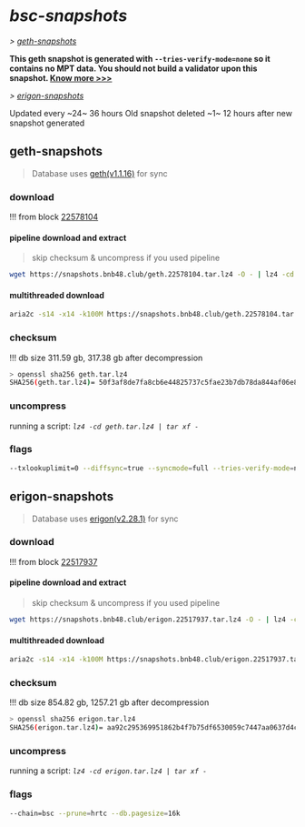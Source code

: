 # *bsc-snapshots*


*\> [geth-snapshots](#geth-snapshots)*

**This geth snapshot is generated with `--tries-verify-mode=none` so it contains no MPT data. You should not build a validator upon this snapshot. [Know more >>>](https://github.com/bnb-chain/bsc/pull/926)**

*\> [erigon-snapshots](#erigon-snapshots)*

Updated every ~24~ 36 hours
Old snapshot deleted ~1~ 12 hours after new snapshot generated

## geth-snapshots


> Database uses [geth(v1.1.16)](https://github.com/bnb-chain/bsc/releases/tag/v1.1.16) for sync


### download

<!-- begin_geth -->

!!! from block [22578104](https://bscscan.com/block/22578104)

#### pipeline download and extract
> skip checksum & uncompress if you used pipeline
```bash
wget https://snapshots.bnb48.club/geth.22578104.tar.lz4 -O - | lz4 -cd | tar xf -
```

#### multithreaded download

```bash
aria2c -s14 -x14 -k100M https://snapshots.bnb48.club/geth.22578104.tar.lz4 -o geth.tar.lz4
```


### checksum

!!! db size 311.59 gb, 317.38 gb after decompression
```bash
> openssl sha256 geth.tar.lz4
SHA256(geth.tar.lz4)= 50f3af8de7fa8cb6e44825737c5fae23b7db78da844af06e89df63c812172b22
```

<!-- end_geth -->

### uncompress


running a script: _`lz4 -cd geth.tar.lz4 | tar xf -`_


### flags


```bash
--txlookuplimit=0 --diffsync=true --syncmode=full --tries-verify-mode=none --pruneancient=true --diffblock=5000
```


## erigon-snapshots


> Database uses [erigon(v2.28.1)](https://github.com/ledgerwatch/erigon/releases/tag/v2.28.1) for sync


### download

<!-- begin_erigon -->

!!! from block [22517937](https://bscscan.com/block/22517937)

#### pipeline download and extract
> skip checksum & uncompress if you used pipeline
```bash
wget https://snapshots.bnb48.club/erigon.22517937.tar.lz4 -O - | lz4 -cd | tar xf -
```

#### multithreaded download

```bash
aria2c -s14 -x14 -k100M https://snapshots.bnb48.club/erigon.22517937.tar.lz4 -o erigon.tar.lz4
```


### checksum

!!! db size 854.82 gb, 1257.21 gb after decompression
```bash
> openssl sha256 erigon.tar.lz4
SHA256(erigon.tar.lz4)= aa92c295369951862b4f7b75df6530059c7447aa0637d4ce21fc3dfb7a1c4bf6
```

<!-- end_erigon -->

### uncompress


running a script: _`lz4 -cd erigon.tar.lz4 | tar xf -`_


### flags


```bash
--chain=bsc --prune=hrtc --db.pagesize=16k
```
